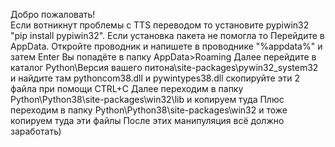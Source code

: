 Добро пожаловать!<br>
Если вотникнут проблемы с TTS переводом то установите pypiwin32 "pip install pypiwin32".
Если установка пакета не помогла то
Перейдите в AppData.
Откройте проводник и напишете в проводнике "%appdata%" и затем Enter
Вы попадёте в папку AppData>Roaming
Далее перейдите в каталог Python\Версия вашего питона\site-packages\pywin32_system32
и найдите там pythoncom38.dll и pywintypes38.dll
скопируйте эти 2 файла при помощи CTRL+C
Далее переходим в папку Python\Python38\site-packages\win32\lib и копируем туда
Плюс переходим в папку Python\Python38\site-packages\win32 и тоже копируем туда эти файлы
После этих манипуляция всё должно заработать)
